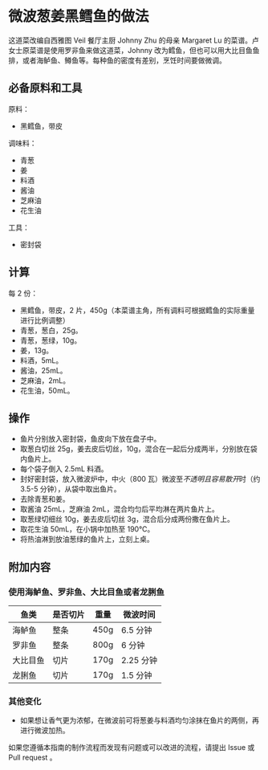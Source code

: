 # 微波葱姜黑鳕鱼的做法

这道菜改编自西雅图 Veil 餐厅主厨 Johnny Zhu 的母亲 Margaret Lu 的菜谱。卢女士原菜谱是使用罗非鱼来做这道菜，Johnny 改为鳕鱼，但也可以用大比目鱼鱼排，或者海鲈鱼、鳟鱼等。每种鱼的密度有差别，烹饪时间要做微调。

## 必备原料和工具

原料：

- 黑鳕鱼，带皮

调味料：

- 青葱
- 姜
- 料酒
- 酱油
- 芝麻油
- 花生油

工具：

- 密封袋

## 计算

每 2 份：

- 黑鳕鱼，带皮，2 片，450g（本菜谱主角，所有调料可根据鳕鱼的实际重量进行比例调整）
- 青葱，葱白，25g。
- 青葱，葱绿，10g。
- 姜，13g。
- 料酒，5mL。
- 酱油，25mL。
- 芝麻油，2mL。
- 花生油，50mL。

## 操作

- 鱼片分别放入密封袋，鱼皮向下放在盘子中。
- 取葱白切丝 25g，姜去皮后切丝，10g，混合在一起后分成两半，分别放在袋内鱼片上。
- 每个袋子倒入 2.5mL 料酒。
- 封好密封袋，放入微波炉中，中火（800 瓦）微波至*不透明且容易散开*时（约 3.5-5 分钟），从袋中取出鱼片。
- 去除青葱和姜。
- 取酱油 25mL，芝麻油 2mL，混合均匀后平均淋在两片鱼片上。
- 取葱绿切细丝 10g，姜去皮后切丝 3g，混合后分成两份撒在鱼片上。
- 取花生油 50mL，在小锅中加热至 190℃。
- 将热油淋到放油葱绿的鱼片上，立刻上桌。

## 附加内容

### 使用海鲈鱼、罗非鱼、大比目鱼或者龙脷鱼

| 鱼类     | 是否切片 | 重量 | 微波时间  |
|----------|----------|------|-----------|
| 海鲈鱼   | 整条     | 450g | 6.5 分钟  |
| 罗非鱼   | 整条     | 800g | 6 分钟    |
| 大比目鱼 | 切片     | 170g | 2.25 分钟 |
| 龙脷鱼   | 切片     | 170g | 1.5 分钟  |

### 其他变化

- 如果想让香气更为浓郁，在微波前可将葱姜与料酒均匀涂抹在鱼片的两侧，再进行微波加热。

如果您遵循本指南的制作流程而发现有问题或可以改进的流程，请提出 Issue 或 Pull request 。
